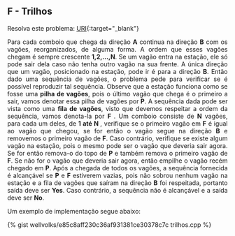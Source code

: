 
## F - Trilhos

Resolva este problema:
[URI][uri-1062]{:target="_blank"}

<p align="justify">
Para cada comboio que chega da direção <b>A</b> continua na direção <b>B</b> com os vagões, reorganizados, de alguma forma.  A ordem que esses vagões chegam é sempre crescente <b>1,2,...,N</b>. Se um vagão entra na estação, ele só pode sair dela caso não tenha outro vagão na sua frente.  A única direção que um vagão, posicionado na estação, pode ir é para a direção <b>B</b>. Então dado uma sequência de vagões, o problema pede para verificar se é possível reproduzir tal sequência. Observe que a estação funciona como se fosse uma <b>pilha de vagões</b>, pois o último vagão que chega é o primeiro a sair, vamos denotar essa pilha de vagões por <b>P</b>. A sequência dada pode ser vista como uma <b>fila de vagões</b>, visto que devemos respeitar a ordem da sequência, vamos denota-la por <b>F </b>. 
Um comboio consiste de <b>N</b> vagões, para cada um deles, de <b> 1 até N </b>, verifique se o primeiro vagão em <b>F</b> é igual ao vagão que chegou, se for então o vagão segue na direção <b>B</b> e removemos o primeiro vagão de <b>F</b>. Caso contrário, verifique se existe algum vagão na estação, pois o mesmo pode ser o vagão que deveria sair agora. Se for então remova-o do topo de <b>P</b> e também remova o primeiro vagão de <b>F</b>. Se não for o vagão que deveria sair agora, então empilhe o vagão recém chegado em <b>P</b>.
Após a chegada de todos os vagões, a sequência fornecida é alcançável se <b>P</b> e <b>F</b> estiverem vazias, pois não sobrou nenhum vagão na estação e a fila de vagões que saíram na direção <b>B</b> foi respeitada, portanto saída deve ser <b>Yes</b>. Caso contrário, a sequência não é alcançável e a saída deve ser <b>No</b>.

</p>
Um exemplo de implementação segue abaixo:

{% gist wellvolks/e85c8aff230c36af931381ce30378c7c trilhos.cpp %}


[uri-1062]:		https://www.urionlinejudge.com.br/judge/pt/problems/view/1062
